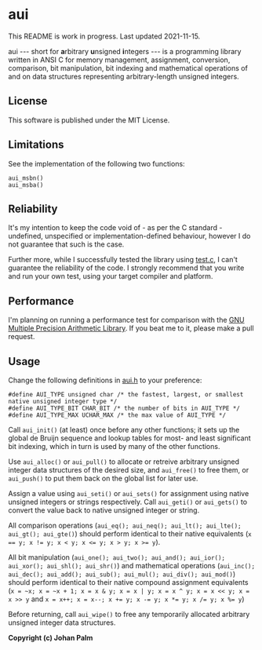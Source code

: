 # aui
This README is work in progress.
Last updated 2021-11-15.

aui --- short for **a**rbitrary **u**nsigned **i**ntegers --- is a programming library written in ANSI C for memory management, assignment, conversion, comparison, bit manipulation, bit indexing and mathematical operations of and on data structures representing arbitrary-length unsigned integers.

## License
This software is published under the MIT License.

## Limitations
See the implementation of the following two functions:
```
aui_msbn()
aui_msba()
```

## Reliability
It's my intention to keep the code void of - as per the C standard - undefined, unspecified or implementation-defined behaviour, however I do not guarantee that such is the case.

Further more, while I successfully tested the library using [test.c](https://github.com/pij-se/aui/tree/master/src/test.c), I can't guarantee the reliability of the code. I strongly recommend that you write and run your own test, using your target compiler and platform.

## Performance
I'm planning on running a performance test for comparison with the [GNU Multiple Precision Arithmetic Library](https://gmplib.org/). If you beat me to it, please make a pull request.

## Usage
Change the following definitions in [aui.h](https://github.com/pij-se/aui/tree/master/src/aui.h) to your preference:
```
#define AUI_TYPE unsigned char /* the fastest, largest, or smallest native unsigned integer type */
#define AUI_TYPE_BIT CHAR_BIT /* the number of bits in AUI_TYPE */
#define AUI_TYPE_MAX UCHAR_MAX /* the max value of AUI_TYPE */
```
Call `aui_init()` (at least) once before any other functions; it sets up the global de Bruijn sequence and lookup tables for most- and least significant bit indexing, which in turn is used by many of the other functions.

Use `aui_alloc()` or `aui_pull()` to allocate or retreive arbitrary unsigned integer data structures of the desired size, and `aui_free()` to free them,  or `aui_push()` to put them back on the global list for later use.

Assign a value using `aui_seti()` or `aui_sets()` for assignment using native unsigned integers or strings respectively. Call `aui_geti()` or `aui_gets()` to convert the value back to native unsigned integer or string.

All comparison operations (`aui_eq(); aui_neq(); aui_lt(); aui_lte(); aui_gt(); aui_gte()`) should perform identical to their native equivalents (`x == y; x != y; x < y; x <= y; x > y; x >= y`).

All bit manipulation (`aui_one(); aui_two(); aui_and(); aui_ior(); aui_xor(); aui_shl(); aui_shr()`) and mathematical operations (`aui_inc(); aui_dec(); aui_add(); aui_sub(); aui_mul(); aui_div(); aui_mod()`) should perform identical to their native compound assignment equivalents (`x = ~x; x = ~x + 1; x = x & y; x = x | y; x = x ^ y; x = x << y; x = x >> y` and `x = x++; x = x--; x += y; x -= y; x *= y; x /= y; x %= y`)

Before returning, call `aui_wipe()` to free any temporarily allocated arbitrary unsigned integer data structures.

**Copyright (c) Johan Palm**
